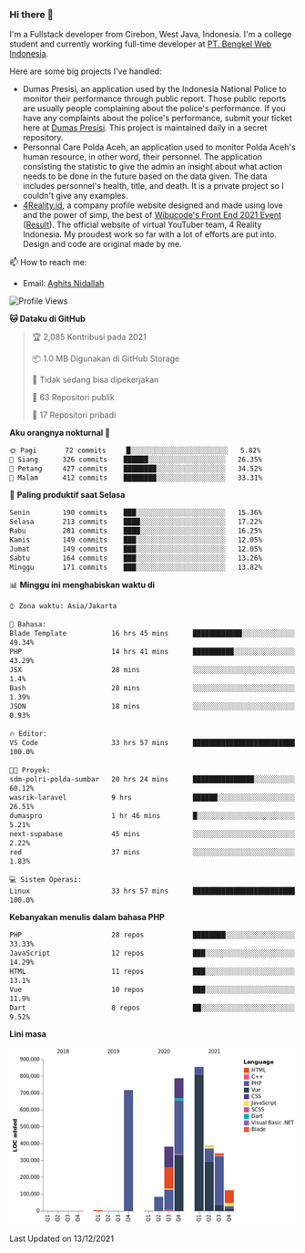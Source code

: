 ### Hi there 👋
I'm a Fullstack developer from Cirebon, West Java, Indonesia. I'm a college student and currently working full-time developer at [PT. Bengkel Web Indonesia](https://github.com/PT-Bengkel-Web-Indonesia).

Here are some big projects I've handled:
- Dumas Presisi, an application used by the Indonesia National Police to monitor their performance through public report. Those public reports are usually people complaining about the police's performance. If you have any complaints about the police's performance, submit your ticket here at [Dumas Presisi](https://dumaspresisi.polri.go.id/dumaspro). This project is maintained daily in a secret repository.
- Personnal Care Polda Aceh, an application used to monitor Polda Aceh's human resource, in other word, their personnel. The application consisting the statistic to give the admin an insight about what action needs to be done in the future based on the data given. The data includes personnel's health, title, and death. It is a private project so I couldn't give any examples.
- [4Reality.id](https://4reality.id), a company profile website designed and made using love and the power of simp, the best of [Wibucode's Front End 2021 Event](https://github.com/wibucode02/submision-event-frontend-2021) ([Result](https://github.com/wibucode02/top-5-pemenang-event-front-end-wibucode-2021)). The official website of virtual YouTuber team, 4 Reality Indonesia. My proudest work so far with a lot of efforts are put into. Design and code are original made by me.

📫 How to reach me:
- Email: [Aghits Nidallah](mailto:yourlovelydev@gmail.com)

<!--START_SECTION:waka-->
![Profile Views](http://img.shields.io/badge/Profil%20dilihat-1-blue)

**🐱 Dataku di GitHub** 

> 🏆 2,085 Kontribusi pada 2021
 > 
> 📦 1.0 MB Digunakan di GitHub Storage 
 > 
> 🚫 Tidak sedang bisa dipekerjakan
 > 
> 📜 63 Repositori publik 
 > 
> 🔑 17 Repositori pribadi  
 > 
**Aku orangnya nokturnal 🦉** 

```text
🌞 Pagi       72 commits     █░░░░░░░░░░░░░░░░░░░░░░░░   5.82% 
🌆 Siang      326 commits    ██████░░░░░░░░░░░░░░░░░░░   26.35% 
🌃 Petang     427 commits    ████████░░░░░░░░░░░░░░░░░   34.52% 
🌙 Malam      412 commits    ████████░░░░░░░░░░░░░░░░░   33.31%

```
📅 **Paling produktif saat Selasa** 

```text
Senin        190 commits    ███░░░░░░░░░░░░░░░░░░░░░░   15.36% 
Selasa       213 commits    ████░░░░░░░░░░░░░░░░░░░░░   17.22% 
Rabu         201 commits    ████░░░░░░░░░░░░░░░░░░░░░   16.25% 
Kamis        149 commits    ███░░░░░░░░░░░░░░░░░░░░░░   12.05% 
Jumat        149 commits    ███░░░░░░░░░░░░░░░░░░░░░░   12.05% 
Sabtu        164 commits    ███░░░░░░░░░░░░░░░░░░░░░░   13.26% 
Minggu       171 commits    ███░░░░░░░░░░░░░░░░░░░░░░   13.82%

```


📊 **Minggu ini menghabiskan waktu di** 

```text
⌚︎ Zona waktu: Asia/Jakarta

💬 Bahasa: 
Blade Template           16 hrs 45 mins      ████████████░░░░░░░░░░░░░   49.34% 
PHP                      14 hrs 41 mins      ██████████░░░░░░░░░░░░░░░   43.29% 
JSX                      28 mins             ░░░░░░░░░░░░░░░░░░░░░░░░░   1.4% 
Bash                     28 mins             ░░░░░░░░░░░░░░░░░░░░░░░░░   1.39% 
JSON                     18 mins             ░░░░░░░░░░░░░░░░░░░░░░░░░   0.93%

🔥 Editor: 
VS Code                  33 hrs 57 mins      █████████████████████████   100.0%

🐱‍💻 Proyek: 
sdm-polri-polda-sumbar   20 hrs 24 mins      ███████████████░░░░░░░░░░   60.12% 
wasrik-laravel           9 hrs               ██████░░░░░░░░░░░░░░░░░░░   26.51% 
dumaspro                 1 hr 46 mins        █░░░░░░░░░░░░░░░░░░░░░░░░   5.21% 
next-supabase            45 mins             ░░░░░░░░░░░░░░░░░░░░░░░░░   2.22% 
red                      37 mins             ░░░░░░░░░░░░░░░░░░░░░░░░░   1.83%

💻 Sistem Operasi: 
Linux                    33 hrs 57 mins      █████████████████████████   100.0%

```

**Kebanyakan menulis dalam bahasa PHP** 

```text
PHP                      28 repos            ████████░░░░░░░░░░░░░░░░░   33.33% 
JavaScript               12 repos            ███░░░░░░░░░░░░░░░░░░░░░░   14.29% 
HTML                     11 repos            ███░░░░░░░░░░░░░░░░░░░░░░   13.1% 
Vue                      10 repos            ███░░░░░░░░░░░░░░░░░░░░░░   11.9% 
Dart                     8 repos             ██░░░░░░░░░░░░░░░░░░░░░░░   9.52%

```


**Lini masa**

![Chart not found](https://raw.githubusercontent.com/NikarashiHatsu/NikarashiHatsu/master/charts/bar_graph.png) 


 Last Updated on 13/12/2021
<!--END_SECTION:waka-->
